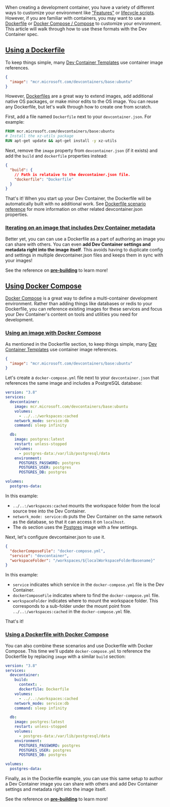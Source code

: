 When creating a development container, you have a variety of different ways to
customize your environment like ["Features"](/features) or
[lifecycle scripts](/implementors/json_reference/#lifecycle-scripts). However,
if you are familiar with containers, you may want to use a
[Dockerfile](/guide/dockerfile#dockerfile) or
[Docker Compose / Compose](/guide/dockerfile#docker-compose) to customize your
environment. This article will walk through how to use these formats with the
Dev Container spec.

## <a href="#dockerfile" name="dockerfile" class="anchor"> Using a Dockerfile </a>

To keep things simple, many [Dev Container Templates](/templates) use container
image references.

```json
{
  "image": "mcr.microsoft.com/devcontainers/base:ubuntu"
}
```

However, [Dockerfiles](https://docs.docker.com/engine/reference/builder/) are a
great way to extend images, add additional native OS packages, or make minor
edits to the OS image. You can reuse any Dockerfile, but let's walk through how
to create one from scratch.

First, add a file named `Dockerfile` next to your `devcontainer.json`. For
example:

```Dockerfile
FROM mcr.microsoft.com/devcontainers/base:ubuntu
# Install the xz-utils package
RUN apt-get update && apt-get install -y xz-utils
```

Next, remove the `image` property from `devcontainer.json` (if it exists) and
add the `build` and `dockerfile` properties instead:

```json
{
  "build": {
    // Path is relataive to the devcontainer.json file.
    "dockerfile": "Dockerfile"
  }
}
```

That's it! When you start up your Dev Container, the Dockerfile will be
automatically built with no additional work. See
[Dockerfile scenario reference](/implementors/json_reference/#image-specific)
for more information on other related devcontainer.json properties.

### <a href="#dockerfile-image-iteration" name="dockerfile-image-iteration" class="anchor"> Iterating on an image that includes Dev Container metadata </a>

Better yet, you can can use a Dockerfile as a part of authoring an image you can
share with others. You can even **add Dev Container settings and metadata right
into the image itself**. This avoids having to duplicate config and settings in
multiple devcontainer.json files and keeps them in sync with your images!

See the reference on **[pre-building](/implementors/reference/#prebuilding)** to
learn more!

## <a href="#docker-compose" name="docker-compose" class="anchor"> Using Docker Compose </a>

[Docker Compose](https://docs.docker.com/compose/) is a great way to define a
multi-container development environment. Rather than adding things like
databases or redis to your Dockerfile, you can reference existing images for
these services and focus your Dev Container's content on tools and utilities you
need for development.

### <a href="#docker-compose-image" name="docker-compose-image" class="anchor"> Using an image with Docker Compose </a>

As mentioned in the Dockerfile section, to keep things simple, many
[Dev Container Templates](/templates) use container image references.

```json
{
  "image": "mcr.microsoft.com/devcontainers/base:ubuntu"
}
```

Let's create a `docker-compose.yml` file next to your `devcontainer.json` that
references the same image and includes a PostgreSQL database:

```yaml
version: "3.8"
services:
  devcontainer:
    image: mcr.microsoft.com/devcontainers/base:ubuntu
    volumes:
      - ../..:/workspaces:cached
    network_mode: service:db
    command: sleep infinity

  db:
    image: postgres:latest
    restart: unless-stopped
    volumes:
      - postgres-data:/var/lib/postgresql/data
    environment:
      POSTGRES_PASSWORD: postgres
      POSTGRES_USER: postgres
      POSTGRES_DB: postgres

volumes:
  postgres-data:
```

In this example:

- `../..:/workspaces:cached` mounts the workspace folder from the local source
  tree into the Dev Container.
- `network_mode: service:db` puts the Dev Container on the same network as the
  database, so that it can access it on `localhost`.
- The `db` section uses the [Postgres](https://hub.docker.com/_/postgres) image
  with a few settings.

Next, let's configure devcontainer.json to use it.

```json
{
  "dockerComposeFile": "docker-compose.yml",
  "service": "devcontainer",
  "workspaceFolder": "/workspaces/${localWorkspaceFolderBasename}"
}
```

In this example:

- `service` indicates which service in the `docker-compose.yml` file is the Dev
  Container.
- `dockerComposeFile` indicates where to find the `docker-compose.yml` file.
- `workspaceFolder` indicates where to mount the workspace folder. This
  corresponds to a sub-folder under the mount point from
  `../..:/workspaces:cached` in the `docker-compose.yml` file.

That's it!

### <a href="#docker-compose-dockerfile" name="docker-compose-dockerfile" class="anchor"> Using a Dockerfile with Docker Compose </a>

You can also combine these scenarios and use Dockerfile with Docker Compose.
This time we'll update `docker-compose.yml` to reference the Dockerfile by
replacing `image` with a similar `build` section:

```yaml
version: "3.8"
services:
  devcontainer:
    build:
      context: .
      dockerfile: Dockerfile
    volumes:
      - ../..:/workspaces:cached
    network_mode: service:db
    command: sleep infinity

  db:
    image: postgres:latest
    restart: unless-stopped
    volumes:
      - postgres-data:/var/lib/postgresql/data
    environment:
      POSTGRES_PASSWORD: postgres
      POSTGRES_USER: postgres
      POSTGRES_DB: postgres

volumes:
  postgres-data:
```

Finally, as in the Dockerfile example, you can use this same setup to author a
Dev Container image you can share with others and add Dev Container settings and
metadata right into the image itself.

See the reference on **[pre-building](/implementors/reference/#prebuilding)** to
learn more!
